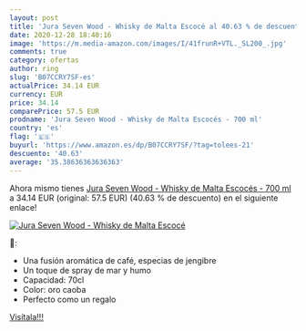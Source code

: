 ```yaml
---
layout: post
title: 'Jura Seven Wood - Whisky de Malta Escocé al 40.63 % de descuento'
date: 2020-12-28 18:40:16
image: 'https://m.media-amazon.com/images/I/41frunR+VTL._SL200_.jpg'
comments: true
category: ofertas
author: ring
slug: 'B07CCRY7SF-es'
actualPrice: 34.14 EUR
currency: EUR
price: 34.14
comparePrice: 57.5 EUR
prodname: 'Jura Seven Wood - Whisky de Malta Escocés - 700 ml'
country: 'es'
flag: '🇪🇸'
buyurl: 'https://www.amazon.es/dp/B07CCRY7SF/?tag=tolees-21'
descuento: '40.63'
average: '35.38636363636363'
---
```


Ahora mismo tienes [Jura Seven Wood - Whisky de Malta Escocés - 700 ml](https://www.amazon.es/dp/B07CCRY7SF/?tag=tolees-21) a 34.14 EUR (original: 57.5 EUR) (40.63 %  de descuento) en el siguiente enlace!

[![Jura Seven Wood - Whisky de Malta Escocé](https://m.media-amazon.com/images/I/41frunR+VTL._SL200_.jpg)](https://www.amazon.es/dp/B07CCRY7SF/?tag=tolees-21)

🔎:

- Una fusión aromática de café, especias de jengibre
- Un toque de spray de mar y humo
- Capacidad: 70cl
- Color: oro caoba
- Perfecto como un regalo

[Visítala!!!](https://www.amazon.es/dp/B07CCRY7SF/?tag=tolees-21)
